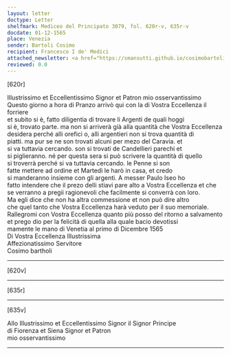 ```yaml
---
layout: letter
doctype: Letter
shelfmark: Mediceo del Principato 3079, fol. 620r-v, 635r-v
docdate: 01-12-1565
place: Venezia
sender: Bartoli Cosimo
recipient: Francesco I de' Medici
attached_newsletter: <a href="https://smansutti.github.io/cosimobartoli/texts/3079_142,3079_143/">3079_142,3079_143</a>
reviewed: 0.0
---
```


[620r]  
  
  
Illustrissimo et Eccellentissimo Signor et Patron mio osservantissimo  
Questo giorno a hora di Pranzo arrivò qui con la di Vostra Eccellenza il forriere  
et subito si è, fatto diligentia di trovare li Argenti de quali hoggi  
si è, trovato parte. ma non si arriverà già alla quantità che Vostra Eccellenza  
desidera perché alli orefici o, alli argentieri non si trova quantità di  
piatti. ma pur se ne son trovati alcuni per mezo del Caravia. et  
si va tuttavia cercando. son si trovati de Candellieri parechi et  
si piglieranno. né per questa sera si può scrivere la quantità di quello  
si troverrà perché si va tuttavia cercando. le Penne si son  
fatte mettere ad ordine et Martedì le harò in casa, et credo  
si manderanno insieme con gli argenti. A messer Paulo Iseo ho  
fatto intendere che il prezo delli stiavi pare alto a Vostra Eccellenza et che  
se verranno a pregii ragionevoli che facilmente si converrà con loro.  
Ma egli dice che non ha altra commessione et non può dire altro  
che quel tanto che Vostra Eccellenza harà veduto per il suo memoriale.  
Rallegromi con Vostra Eccellenza quanto più posso del ritorno a salvamento  
et prego dio per la felicità di quella alla quale bacio devotissi  
mamente le mano di Venetia al primo di Dicembre 1565  
Di Vostra Eccellenza Illustrissima  
Affezionatissimo Servitore  
Cosimo bartholi  
  
---  

[620v]  
  
  
  
---  

[635r]  
  
  
  
---  

[635v]  
  
  
Allo Illustrissimo et Eccellentissimo Signor il Signor Principe  
di Fiorenza et Siena Signor et Patron  
mio osservantissimo  
  
---  

